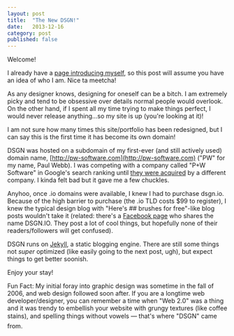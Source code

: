 ```yaml
---
layout: post
title:  "The New DSGN!"
date:   2013-12-16
category: post
published: false
---
```


Welcome!

I already have a [page introducing myself](/me), so this post will assume you have an idea of who I am. Nice ta meetcha!

As any designer knows, designing for oneself can be a bitch. I am extremely picky and tend to be obsessive over details normal people would overlook. On the other hand, if I spent all my time trying to make things perfect, I would never release anything&hellip;so my site is up (you're looking at it)!

I am not sure how many times this site/portfolio has been redesigned, but I can say this is the first time it has become its own domain!

DSGN was hosted on a subdomain of my first-ever (and still actively used) domain name, [http://pw-software.com](http://pw-software.com) ("PW" for my name, Paul Webb). I was competing with a company called "P+W Software" in Google's search ranking until [they were acquired](http://www.healthcarefinancenews.com/press-release/consumer-health-technologies-inc-acquires-pw-software) by a different company. I kinda felt bad but it gave me a few chuckles.

Anyhoo, once .io domains were available, I knew I had to purchase dsgn.io. Because of the high barrier to purchase (the .io TLD costs $99 to register), I knew the typical design blog with "Here's ## brushes for free"-like blog posts wouldn't take it (related: there's a [Facebook page](https://www.facebook.com/dsgn.io) who shares the name DSGN.IO. They post a lot of cool things, but hopefully none of their readers/followers will get confused).

DSGN runs on [Jekyll](http://jekyllrb.com), a static blogging engine. There are still some things not *super* optimized (like easily going to the next post, ugh), but expect things to get better soonish.

Enjoy your stay!

<div class="divider">
	<span class="divider__shape-01"></span>
	<span class="divider__shape-02"></span>
	<span class="divider__shape-03"></span>
	<span class="divider__shape-04"></span>
</div>

Fun Fact: My initial foray into graphic design was sometime in the fall of 2006, and web design followed soon after. If you are a longtime web developer/designer, you can remember a time when "Web 2.0" was a thing and it was trendy to embellish your website with grungy textures (like coffee stains), and spelling things without vowels &mdash; that's where "DSGN" came from.